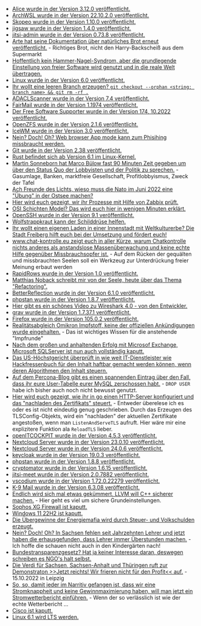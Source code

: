 * [Alice wurde in der Version 3.12.0 veröffentlicht.](https://github.com/nelmio/alice/releases/tag/3.12.0)
* [ArchWSL wurde in der Version 22.10.2.0 veröffentlicht.](https://github.com/yuk7/ArchWSL/releases/tag/22.10.2.0)
* [Skopeo wurde in der Version 1.10.0 veröffentlicht.](https://github.com/containers/skopeo/releases/tag/v1.10.0)
* [jigsaw wurde in der Version 1.4.0 veröffentlicht.](https://github.com/tighten/jigsaw/releases/tag/v1.4.0)
* [jitsi-admin wurde in der Version 0.73.8 veröffentlicht.](https://github.com/H2-invent/jitsi-admin/releases/tag/0.73.8)
* [Arte hat seine Dokumentation über natürliches Brot erneut veröffentlicht.](https://www.youtube.com/watch?v=E4GxZNna0JE) - Richtiges Brot, nicht den Harry-Backscheiß aus dem Supermarkt
* [Hoffentlich kein Hammer-Nagel-Syndrom, aber die grundlegende Einstellung von freier Software wird genutzt und in die reale Welt übertragen.](https://www.opensourcerers.org/2022/10/03/opensourceseeds-solving-the-worlds-problems-using-open-approaches/)
* [Linux wurde in der Version 6.0 veröffentlicht.](https://lwn.net/Articles/910086/)
* [Ihr wollt eine leeren Branch erzeugen? `git checkout --orphan <string: branch_name> && git rm -rf .`](https://www.shellhacks.com/git-create-empty-branch/)
* [ADACLScanner wurde in der Version 7.4 veröffentlicht.](https://github.com/canix1/ADACLScanner/releases/tag/7.4)
* [FairMail wurde in der Version 1.1974 veröffentlicht.](https://github.com/M66B/FairEmail/releases/tag/1.1974)
* [Der Free Software Supporter wurde in der Version 174, 10.2022 veröffentlicht.](https://www.fsf.org/free-software-supporter/2022/october)
* [OpenZFS wurde in der Version 2.1.6 veröffentlicht.](https://github.com/openzfs/zfs/releases/tag/zfs-2.1.6)
* [IceWM wurde in der Version 3.0 veröffentlicht.](https://www.phoronix.com/news/IceWM-3.0-Released)
* [Nein? Doch! Oh? Web browser App mode kann zum Phisihing missbraucht werden.](https://www.bleepingcomputer.com/news/security/web-browser-app-mode-can-be-abused-to-make-desktop-phishing-pages/)
* [Git wurde in der Version 2.38 veröffentlicht.](https://lwn.net/Articles/910213/)
* [Rust befindet sich ab Version 6.1 im Linux-Kernel.](https://www.phoronix.com/news/Rust-Is-Merged-Linux-6.1)
* [Martin Sonneborn hat Marco Bülow fast 90 Minuten Zeit gegeben um über den Status Quo der Lobbyisten und der Politik zu sprechen.](https://www.youtube.com/watch?v=KCRD1-8zgHY) - Gasumlage, Banken, marktfreie Gesellschaft, Profitlobbyismus, Zweck der Tafel
* [Ach Freunde des Lichts, wieso muss die Nato im Juni 2022 eine "Übung" in der Ostsee machen?](https://blog.fefe.de/?ts=9dc521e2)
* [Hier wird euch gezeigt, wir ihr Prozesse mit Hilfe von Zabbix prüft.](https://blog.zabbix.com/whats-up-home-staring-at-the-video-stream/23882/)
* [OSI Schichten Model? Das wird euch hier in wenigen Minuten erklärt.](https://opensource.com/article/22/10/osi-model-network-communications)
* [OpenSSH wurde in der Version 9.1 veröffentlicht.](https://lwn.net/Articles/910301/)
* [Wolfstrappkraut kann der Schilddrüse helfen.](https://www.zauber-kraut.de/morbus-basedow-mit-pflanzen-behandeln)
* [Ihr wollt einen eigenen Laden in einer Innenstadt mit Weltkulturerbe? Die Stadt Freiberg hilft euch bei der Umsetzung und fördert euch!](https://www.mdr.de/video/mdr-videos/a/video-661152.html)
* [www.chat-kontrolle.eu zeigt euch in aller Kürze, warum Chatkontrolle nichts anderes als anstandslose Massenüberwachung und keine echte Hilfe gegenüber Missbrauchsopfer ist.](https://netzpolitik.org/2022/video-die-gefahren-der-chatkontrolle-einfach-erklaert/) - Auf dem Rücken der gequälten und missbrauchten Seelen soll ein Werkzeug zur Unterdrückung freier Meinung erbaut werden
* [RapidRows wurde in der Version 1.0 veröffentlicht.](https://www.postgresql.org/about/news/rapidrows-10-released-2520/)
* [Matthias Noback schreibt mir von der Seele, heute über das Thema "Refactoring".](https://matthiasnoback.nl/2022/10/refactoring-without-tests-should-be-fine/)
* [BetterReflection wurde in der Version 6.1.0 veröffentlicht.](https://github.com/Roave/BetterReflection/releases/tag/6.1.0)
* [phpstan wurde in der Version 1.8.7 veröffentlicht.](https://github.com/phpstan/phpstan/releases/tag/1.8.7)
* [Hier gibt es ein schönes Video zu Wireshark 4.0 - von den Entwickler.](https://www.youtube.com/embed/3HdKhen0Gqw)
* [grav wurde in der Version 1.7.37.1 veröffentlicht.](https://github.com/getgrav/grav/releases/tag/1.7.37.1)
* [Firefox wurde in der Version 105.0.2 veröffentlicht.](https://www.borncity.com/blog/2022/10/06/firefox-105-0-2-freigegeben/)
* [Realitätsabgleich Omikron Impfstoff, keine der offiziellen Ankündigungen wurde eingehalten.](https://impfentscheidung.online/omikron-impfstoffe-keine-der-ankuendigungen-wurde-eingehalten/) - Das ist wichtiges Wissen für die anstehende "Impfrunde"
* [Nach dem großen und anhaltenden Erfolg mit Microsof Exchange, Microsoft SQLServer ist nun auch vollständig kaputt.](https://www.bleepingcomputer.com/news/security/hundreds-of-microsoft-sql-servers-backdoored-with-new-malware/)
* [Das US-Höchstgericht überprüft in wie weit IT-Dienstleister wie Hackfressenbuch für den Inhalt haftbar gemacht werden können, wenn deren Algorithmen den Inhalt steuern.](https://netzpolitik.org/2022/haftungsfreiheit-us-hoechstgericht-prueft-privilegien-der-tech-konzerne/)
* [Auf dem Percona-Blog gibt es einen spannenden Eintrag über den Fall, dass ihr eure User-Tabelle eurer MySQL zerschossen habt.](https://www.percona.com/blog/when-manipulating-mysql-user-tables-goes-wrong-troubleshooting-error-1396/) - `DROP USER` habe ich bisher auch noch nicht bewusst genutzt.
* [Hier wird euch gezeigt, wie ihr in go einen HTTP-Server konfiguriert und das "nachladen des Zertifikats" steuert.](https://opensource.com/article/22/9/dynamically-update-tls-certificates-golang-server-no-downtime) - Entweder überelese ich es oder es ist nicht eindeutig genug geschrieben. Durch das Erzeugen des TLSConfig-Objekts, wird ein "nachladen" der aktuellen Zertifikate angestoßen, wenn man `ListenAndServeTLS` aufruft. Hier wäre mir eine explizitere Funktion ala `ReloadTLS` lieber.
* [openITCOCKPIT wurde in der Version 4.5.3 veröffentlicht.](https://github.com/it-novum/openITCOCKPIT/releases/tag/openITCOCKPIT-4.5.3)
* [Nextcloud Server wurde in der Version 23.0.10 veröffentlicht.](https://github.com/nextcloud/server/releases/tag/v23.0.10)
* [Nextcloud Server wurde in der Version 24.0.6 veröffentlicht.](https://github.com/nextcloud/server/releases/tag/v24.0.6)
* [keycloak wurde in der Version 19.0.3 veröffentlicht.](https://github.com/keycloak/keycloak/releases/tag/19.0.3)
* [phpstan wurde in der Version 1.8.8 veröffentlicht.](https://github.com/phpstan/phpstan/releases/tag/1.8.8)
* [cryptomator wurde in der Version 1.6.15 veröffentlicht.](https://github.com/cryptomator/cryptomator/releases/tag/1.6.15)
* [jitsi-meet wurde in der Version 2.0.7882 veröffentlicht.](https://github.com/jitsi/jitsi-meet/releases/tag/stable/jitsi-meet_7882)
* [vscodium wurde in der Version 1.72.0.22279 veröffentlicht.](https://github.com/VSCodium/vscodium/releases/tag/1.72.0.22279)
* [K-9 Mail wurde in der Version 6.3.08 veröffentlicht.](https://github.com/thundernest/k-9/releases/tag/6.308)
* [Endlich wird sich mal etwas gekümmert, LLVM will C++ sicherer machen.](https://blog.fefe.de/?ts=9dc06967) - Hier geht es viel um sichere Grundeinstellungen.
* [Sophos XG Firewall ist kaputt.](https://www.borncity.com/blog/2022/10/07/warnung-schwachstelle-cve-2022-3236-in-sophos-firewall-wird-massiv-angegriffen/)
* [Windows 11 22H2 ist kaputt.](https://www.bleepingcomputer.com/news/microsoft/windows-11-22h2-breaks-provisioning-with-0x800700b7-errors/)
* [Die Übergewinne der Energiemafia wird durch Steuer- und Volkschulden erzeugt.](https://www.sachsen-fernsehen.de/energiekrise-sachsen-erleichtert-kommunales-haushaltsrecht-1117519/)
* [Nein? Doch! Oh? In Sachsen fehlen seit Jahrzehnten Lehrer und jetzt haben die erhausgefunden, dass Lehrer immer Überstunden machen.](https://www.sachsen-fernsehen.de/studie-saechsische-lehrer-arbeiten-zu-viel-1117900/) - Ich hoffe die schauen nicht auch in den Kindergärten nach!
* [Bundestransparenzgesetz? Hat ja keiner Interesse daran, deswegen schreiben es NGO's halt selbst.](https://netzpolitik.org/2022/informationsfreiheit-ngos-legen-entwurf-fuer-ein-bundestransparenzgesetz-vor/)
* [Die Verdi für Sachsen, Sachsen-Anhalt und Thüringen ruft zur Demonstraton >>Jetzt reichts! Wir frieren nicht für den Profit<< auf.](https://sat.verdi.de/themen/nachrichten/++co++69790cca-461b-11ed-b42f-001a4a160110) - 15.10.2022 in Leipzig
* [So, so, damit jeder im Narritiv gefangen ist, dass wir eine Stromknappheit und keine Gewinnmaximierung haben, will man jetzt ein Stromwetterbericht einführen.](https://blog.fefe.de/?ts=9dc1c3a5) - Wenn der so verlässlich ist wie der echte Wetterbericht ...
* [Cisco ist kaputt.](https://blog.fefe.de/?ts=9dbec7c2)
* [Linux 6.1 wird LTS werden.](https://www.phoronix.com/news/Linux-6.1-Likely-LTS)

